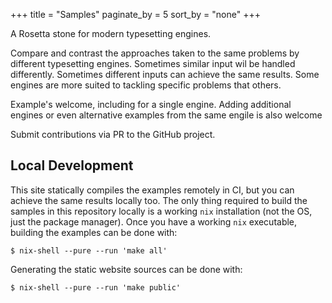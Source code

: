 +++
title = "Samples"
paginate_by = 5
sort_by = "none"
+++

A Rosetta stone for modern typesetting engines.

Compare and contrast the approaches taken to the same problems by different typesetting engines.
Sometimes similar input wil be handled differently.
Sometimes different inputs can achieve the same results.
Some engines are more suited to tackling specific problems that others.

Example's welcome, including for a single engine.
Adding additional engines or even alternative examples from the same engile is also welcome

Submit contributions via PR to the GitHub project.

## Local Development

This site statically compiles the examples remotely in CI, but you can achieve the same results locally too.
The only thing required to build the samples in this repository locally is a working `nix` installation (not the OS, just the package manager).
Once you have a working `nix` executable, building the examples can be done with:

```console
$ nix-shell --pure --run 'make all'
```

Generating the static website sources can be done with:

```console
$ nix-shell --pure --run 'make public'
```
